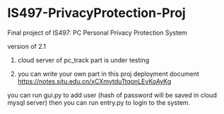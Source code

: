 # IS497-PrivacyProtection-Proj
Final project of IS497: PC Personal Privacy Protection System 

version of 2.1
1. cloud server of pc_track part is under testing 

2. you can write your own part in this proj deployment document
https://notes.sjtu.edu.cn/xCXmytduTtqonLEyKoAyKg

you can run gui.py to add user (hash of password will be saved in cloud mysql server)
then you can run entry.py to login to the system.


